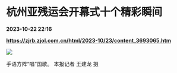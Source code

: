 # 杭州亚残运会开幕式十个精彩瞬间

**2023-10-22 22:16**

**https://zjrb.zjol.com.cn/html/2023-10/23/content_3693065.htm**

![](https://zjrb.zjol.com.cn/images/2023-10/23/zjrb2023102300005v01b005.jpg)

手语方阵“唱”国歌。 本报记者 王建龙 摄